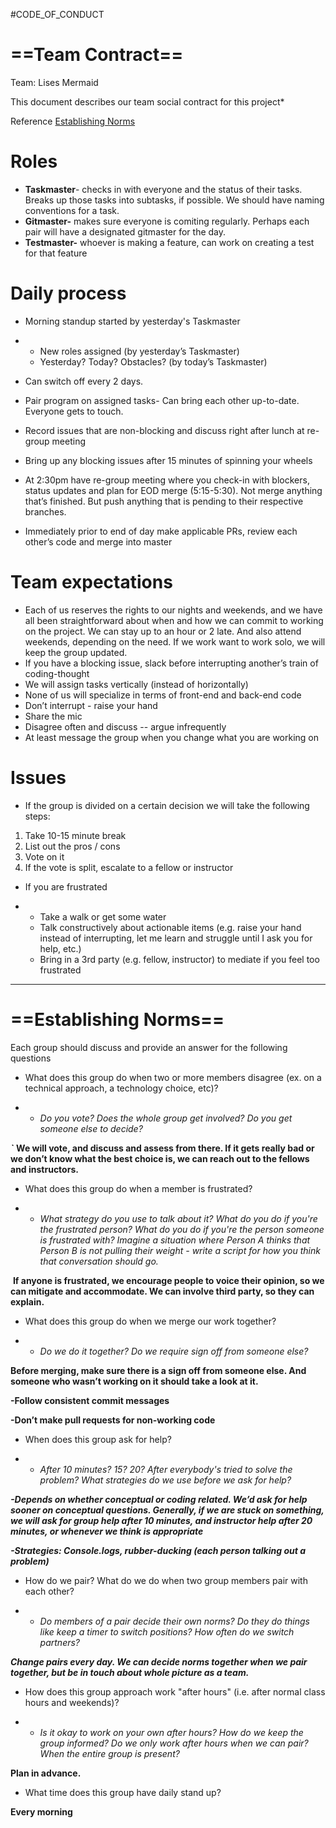 #CODE_OF_CONDUCT



# ==Team Contract==					

 Team: Lises Mermaid

This document describes our team social contract for this project*

Reference [Establishing Norms](https://docs.google.com/document/d/1qquhoredhOu-DCmByEU-KDdJXP6XDL962fwYdl_lLaQ/)

# Roles

- **Taskmaster**- checks in with everyone and the status of their tasks. Breaks up those tasks into subtasks, if possible. We should have naming conventions for a task. 
- **Gitmaster-** makes sure everyone is comiting regularly. Perhaps each pair will have a designated gitmaster for the day.
- **Testmaster-** whoever is making a feature, can work on creating a test for that feature

# Daily process

- Morning standup started by yesterday's Taskmaster

- - New roles assigned (by yesterday’s Taskmaster)
  - Yesterday? Today? Obstacles? (by today’s Taskmaster)

- Can switch off every 2 days. 

- Pair program on assigned tasks- Can bring each other up-to-date. Everyone gets to touch. 

- Record issues that are non-blocking and discuss right after lunch at re-group meeting

- Bring up any blocking issues after 15 minutes of spinning your wheels

- At 2:30pm have re-group meeting where you check-in with blockers, status updates and plan for EOD merge (5:15-5:30). Not merge anything that’s finished. But push anything that is pending to their respective branches.

- Immediately prior to end of day make applicable PRs, review each other’s code and merge into master

# Team expectations

- Each of us reserves the rights to our nights and weekends, and we have all been straightforward about when and how we can commit to working on the project. We can stay up to an hour or 2 late. And also attend weekends, depending on the need. If we work want to work solo, we will keep the group updated. 
- If you have a blocking issue, slack before interrupting another’s train of coding-thought
- We will assign tasks vertically (instead of horizontally)
- None of us will specialize in terms of front-end and back-end code
- Don’t interrupt - raise your hand
- Share the mic
- Disagree often and discuss -- argue infrequently
- At least message the group when you change what you are working on

# Issues

- If the group is divided on a certain decision we will take the following steps:

1. Take 10-15 minute break
2. List out the pros / cons
3. Vote on it
4. If the vote is split, escalate to a fellow or instructor

- If you are frustrated

- - Take a walk or get some water
  - Talk constructively about actionable items (e.g. raise your hand instead of interrupting, let me learn and struggle until I ask you for help, etc.)
  - Bring in a 3rd party (e.g. fellow, instructor) to mediate if you feel too frustrated



------



# ==Establishing Norms==

Each group should discuss and provide an answer for the following questions

- What does this group do when two or more members disagree (ex. on a technical approach, a technology choice, etc)?

- - *Do you vote? Does the whole group get involved? Do you get someone else to decide?*

***`***	**We will vote, and discuss and assess from there. If it gets really bad or we don’t know what the best choice is, we can reach out to the fellows and instructors.**

- What does this group do when a member is frustrated?

- - *What strategy do you use to talk about it? What do you do if you're the frustrated person? What do you do if you're the person someone is frustrated with? Imagine a situation where Person A thinks that Person B is not pulling their weight - write a script for how you think that conversation should go.*

​	**If anyone is frustrated, we encourage people to voice their opinion, so we can mitigate and accommodate. We can involve third party, so they can explain.** 

- What does this group do when we merge our work together?

- - *Do we do it together? Do we require sign off from someone else?*

**Before merging, make sure there is a sign off from someone else. And someone who wasn’t working on it should take a look at it.**

**-Follow consistent commit messages**

**-Don’t make pull requests for non-working code**

- When does this group ask for help?

- - *After 10 minutes? 15? 20? After everybody's tried to solve the problem? What strategies do we use before we ask for help?*

***-Depends on whether conceptual or coding related. We’d ask for help sooner on conceptual questions. Generally, if we are stuck on something, we will ask for group help after 10 minutes, and instructor help after 20 minutes, or whenever we think is appropriate***

***-Strategies: Console.logs, rubber-ducking (each person talking out a problem)***

- How do we pair? What do we do when two group members pair with each other?

- - *Do members of a pair decide their own norms? Do they do things like keep a timer to switch positions? How often do we switch partners?*

***Change pairs every day. We can decide norms together when we pair together, but be in touch about whole picture as a team.***

- How does this group approach work "after hours" (i.e. after normal class hours and weekends)?

- - *Is it okay to work on your own after hours? How do we keep the group informed? Do we only work after hours when we can pair? When the entire group is present?*

**Plan in advance.** 

- What time does this group have daily stand up?

**Every morning**